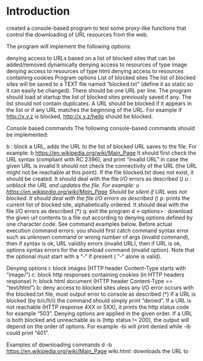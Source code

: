 
# Introduction
created a console-based program to test some proxy-like functions that control the downloading of URL resources from the web.

The program will implement the following options:

denying access to URLs based on a list of blocked sites that can be added/removed dynamically
denying access to resources of type image
denying access to resources of type html
denying access to resources containing cookies
Program options
List of blocked sites
The list of blocked sites will be saved to a TEXT file named “blocked.txt" (define it as static so it can easily be changed). There should be one URL per line. The program should load at startup the list of blocked sites previously saved if any. The list should not contain duplicates. A URL should be blocked if it appears in the list or if any URL matches the beginning of the URL. For example if http://x.y.z is blocked, http://x.y.z/hello should be blocked.

Console based commands
The following console-based commands should be implemented:

b <url>: block a URL, adds the URL to the list of blocked URL saves to the file. For example: b https://en.wikipedia.org/wiki/Main_Page
It should first check the URL syntax (compliant with RC 2396), and print “invalid URL” in case the given URL is invalid
It should not check the connectivity of the URL (the URL might not be reachable at this point).
If the file blocked.txt does not exist, it should be created.
It should deal with the file I/O errors as described (*)
u <url>: unblock the URL and updates the file. For example: u https://en.wikipedia.org/wiki/Main_Page
Should be silent if URL was not blocked.
It should deal with the file I/O errors as described (*)
p: prints the current list of blocked site, alphabetically ordered. It should deal with the file I/O errors as described (*)
q: exit the program
d <-options> <url> <out>: download the given url contents to a file out according to denying options defined by one character code. See command examples below.
Before actual execution command errors: you should first catch command syntax error such as unknown command or wrong number of args (invalid command), then if syntax is ok, URL validity errors (invalid URL), then if URL is ok, options syntax errors for the download command (invalid option). Note that the optional <list of options> must start with a “-“ if present ( “-“ alone is valid).

Denying options
i: block images (HTTP header Content-Type starts with “image/”)
c: block http responses containing cookies (in HTTP headers response)
h: block html document (HTTP header Content-Type == “text/html”)
b: deny access to blocked sites uless any I/O error occurs with the blocked.txt file, must output error to console as described (*)
If a URL is blocked (by b/c/h/i) the command should simply print “denied”. If a URL is not reachable (HTTP response 4XX or 5XX), it prints the http status code for example “503”. Denying options are applied in the given order. If a URL is both blocked and unreachable as is (http status != 200), the output will depend on the order of options. For example -bi will print denied while -ib could print “401”.

Examples of downloading commands
d -b https://en.wikipedia.org/wiki/Main_Page wiki.html: downloads the URL to
